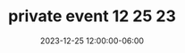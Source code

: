 ---
date: 2023-12-25 12:00:00-06:00
dates: 12:00 pm on Dec 25 2023
draft: false
durationMinutes: 300
title: private event 12 25 23
---